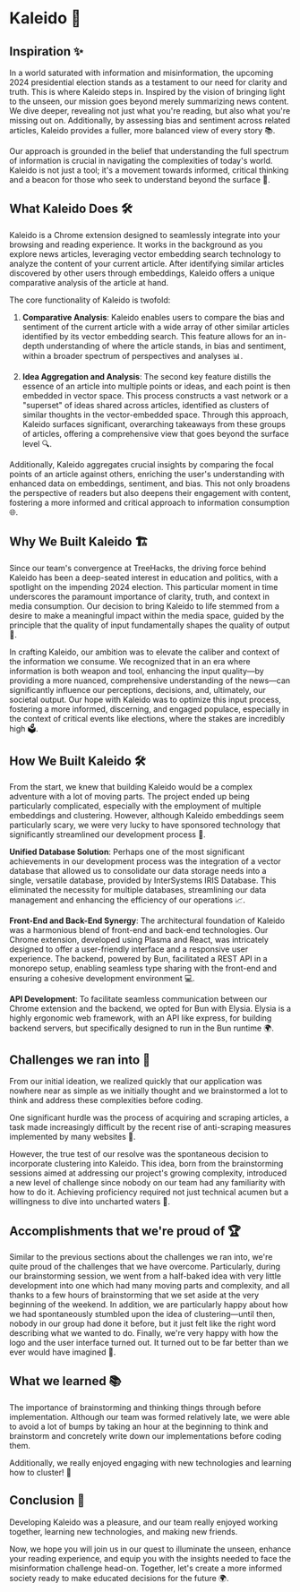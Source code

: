 # Kaleido 🦎

## Inspiration ✨

In a world saturated with information and misinformation, the upcoming 2024 presidential election stands as a testament to our need for clarity and truth. This is where Kaleido steps in. Inspired by the vision of bringing light to the unseen, our mission goes beyond merely summarizing news content. We dive deeper, revealing not just what you're reading, but also what you're missing out on. Additionally, by assessing bias and sentiment across related articles, Kaleido provides a fuller, more balanced view of every story 📚.

Our approach is grounded in the belief that understanding the full spectrum of information is crucial in navigating the complexities of today's world. Kaleido is not just a tool; it's a movement towards informed, critical thinking and a beacon for those who seek to understand beyond the surface 🚀.

## What Kaleido Does 🛠️

Kaleido is a Chrome extension designed to seamlessly integrate into your browsing and reading experience. It works in the background as you explore news articles, leveraging vector embedding search technology to analyze the content of your current article. After identifying similar articles discovered by other users through embeddings, Kaleido offers a unique comparative analysis of the article at hand.

The core functionality of Kaleido is twofold:

1. **Comparative Analysis**: Kaleido enables users to compare the bias and sentiment of the current article with a wide array of other similar articles identified by its vector embedding search. This feature allows for an in-depth understanding of where the article stands, in bias and sentiment, within a broader spectrum of perspectives and analyses 📊.

2. **Idea Aggregation and Analysis**: The second key feature distills the essence of an article into multiple points or ideas, and each point is then embedded in vector space. This process constructs a vast network or a "superset" of ideas shared across articles, identified as clusters of similar thoughts in the vector-embedded space. Through this approach, Kaleido surfaces significant, overarching takeaways from these groups of articles, offering a comprehensive view that goes beyond the surface level 🔍.

Additionally, Kaleido aggregates crucial insights by comparing the focal points of an article against others, enriching the user's understanding with enhanced data on embeddings, sentiment, and bias. This not only broadens the perspective of readers but also deepens their engagement with content, fostering a more informed and critical approach to information consumption 🌐.

## Why We Built Kaleido 🏗️

Since our team's convergence at TreeHacks, the driving force behind Kaleido has been a deep-seated interest in education and politics, with a spotlight on the impending 2024 election. This particular moment in time underscores the paramount importance of clarity, truth, and context in media consumption. Our decision to bring Kaleido to life stemmed from a desire to make a meaningful impact within the media space, guided by the principle that the quality of input fundamentally shapes the quality of output 🌟.

In crafting Kaleido, our ambition was to elevate the caliber and context of the information we consume. We recognized that in an era where information is both weapon and tool, enhancing the input quality—by providing a more nuanced, comprehensive understanding of the news—can significantly influence our perceptions, decisions, and, ultimately, our societal output. Our hope with Kaleido was to optimize this input process, fostering a more informed, discerning, and engaged populace, especially in the context of critical events like elections, where the stakes are incredibly high 🗳️.

## How We Built Kaleido 🛠️

From the start, we knew that building Kaleido would be a complex adventure with a lot of moving parts. The project ended up being particularly complicated, especially with the employment of multiple embeddings and clustering. However, although Kaleido embeddings seem particularly scary, we were very lucky to have sponsored technology that significantly streamlined our development process 🤖.

**Unified Database Solution**: Perhaps one of the most significant achievements in our development process was the integration of a vector database that allowed us to consolidate our data storage needs into a single, versatile database, provided by InterSystems IRIS Database. This eliminated the necessity for multiple databases, streamlining our data management and enhancing the efficiency of our operations 📈.

**Front-End and Back-End Synergy**: The architectural foundation of Kaleido was a harmonious blend of front-end and back-end technologies. Our Chrome extension, developed using Plasma and React, was intricately designed to offer a user-friendly interface and a responsive user experience. The backend, powered by Bun, facilitated a REST API in a monorepo setup, enabling seamless type sharing with the front-end and ensuring a cohesive development environment 💻.

**API Development**: To facilitate seamless communication between our Chrome extension and the backend, we opted for Bun with Elysia. Elysia is a highly ergonomic web framework, with an API like express, for building backend servers, but specifically designed to run in the Bun runtime 🌍.

## Challenges we ran into 🚧

From our initial ideation, we realized quickly that our application was nowhere near as simple as we initially thought and we brainstormed a lot to think and address these complexities before coding.

One significant hurdle was the process of acquiring and scraping articles, a task made increasingly difficult by the recent rise of anti-scraping measures implemented by many websites 🛑.

However, the true test of our resolve was the spontaneous decision to incorporate clustering into Kaleido. This idea, born from the brainstorming sessions aimed at addressing our project's growing complexity, introduced a new level of challenge since nobody on our team had any familiarity with how to do it. Achieving proficiency required not just technical acumen but a willingness to dive into uncharted waters 🌊.

## Accomplishments that we're proud of 🏆

Similar to the previous sections about the challenges we ran into, we're quite proud of the challenges that we have overcome. Particularly, during our brainstorming session, we went from a half-baked idea with very little development into one which had many moving parts and complexity, and all thanks to a few hours of brainstorming that we set aside at the very beginning of the weekend. In addition, we are particularly happy about how we had spontaneously stumbled upon the idea of clustering—until then, nobody in our group had done it before, but it just felt like the right word describing what we wanted to do. Finally, we're very happy with how the logo and the user interface turned out. It turned out to be far better than we ever would have imagined 🎨.

## What we learned 📚

The importance of brainstorming and thinking things through before implementation. Although our team was formed relatively late, we were able to avoid a lot of bumps by taking an hour at the beginning to think and brainstorm and concretely write down our implementations before coding them.

Additionally, we really enjoyed engaging with new technologies and learning how to cluster! 🌟

## Conclusion 🎉

Developing Kaleido was a pleasure, and our team really enjoyed working together, learning new technologies, and making new friends.

Now, we hope you will join us in our quest to illuminate the unseen, enhance your reading experience, and equip you with the insights needed to face the misinformation challenge head-on. Together, let's create a more informed society ready to make educated decisions for the future 🌍.
